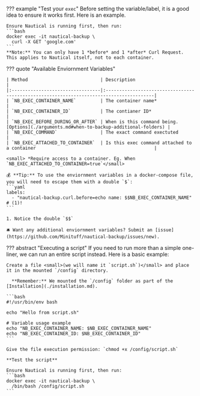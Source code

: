 ??? example "Test your `exec`"
    Before setting the variable/label, it is a good idea to ensure it works first. Here is an example.

    Ensure Nautical is running first, then run:
    ```bash
    docker exec -it nautical-backup \
      curl -X GET 'google.com'
    ```
    **Note:** You can only have 1 *before* and 1 *after* Curl Request. This applies to Nautical itself, not to each container.

??? quote "Available Enviornment Variables"

    | Method                           | Description                                                                             |
    |:---------------------------------|:----------------------------------------------------------------------------------------|
    | `NB_EXEC_CONTAINER_NAME`         | The container name*                                                                     |
    | `NB_EXEC_CONTAINER_ID`           | The contianer ID*                                                                       |
    | `NB_EXEC_BEFORE_DURING_OR_AFTER` | When is this command being. [Options](./arguments.md#when-to-backup-additional-folders) |
    | `NB_EXEC_COMMAND`                | The exact command exectuted                                                             |
    | `NB_EXEC_ATTACHED_TO_CONTAINER`  | Is this exec command attached to a container                                            |

    <small> *Require access to a container. Eg. When `NB_EXEC_ATTACHED_TO_CONTAINER=true`</small> 

    💰 **Tip:** To use the enviornment variables in a docker-compose file, you will need to escape them with a double `$`:
    ```yaml
    labels:
      - "nautical-backup.curl.before=echo name: $$NB_EXEC_CONTAINER_NAME" # (1)!
    ```

    1. Notice the double `$$`

    🛎️ Want any additional enviornment variables? Submit an [issue](https://github.com/Minituff/nautical-backup/issues/new).


??? abstract "Executing a script"
    If you need to run more than a simple one-liner, we can run an entire script instead.
    Here is a basic example:

    Create a file <small>(we will name it `script.sh`)</small> and place it in the mounted `/config` directory.

      **Remember:** We mounted the `/config` folder as part of the [Installation](./installation.md).
    
    ```bash
    #!/usr/bin/env bash

    echo "Hello from script.sh"

    # Variable usage example
    echo "NB_EXEC_CONTAINER_NAME: $NB_EXEC_CONTAINER_NAME" 
    echo "NB_EXEC_CONTAINER_ID: $NB_EXEC_CONTAINER_ID" 
    ```

    Give the file execution permission: `chmod +x /config/script.sh`

    **Test the script**

    Ensure Nautical is running first, then run:
    ```bash
    docker exec -it nautical-backup \
      /bin/bash /config/script.sh
    ```

